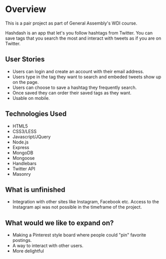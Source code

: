 
# Overview

This is a pair project as part of General Assembly's WDI course.

Hashdash is an app that let's you follow hashtags from Twitter.  You can save tags that you search the most and interact with tweets as if you are on Twitter.

## User Stories

* Users can login and create an account with their email address.
* Users type in the tag they want to search and embeded tweets show up on the page.
* Users can choose to save a hashtag they frequently search.
* Once saved they can order their saved tags as they want.
* Usable on mobile.

## Technologies Used
* HTML5
* CSS3/LESS
* Javascript/JQuery
* Node.js
* Express
* MongoDB
* Mongoose
* Handlebars
* Twitter API
* Masonry

## What is unfinished

* Integration with other sites like Instagram, Facebook etc.  Access to the Instagram api was not possible in the timeframe of the project.

## What would we like to expand on?

* Making a Pinterest style board where people could "pin" favorite postings.
* A way to interact with other users.
* More delightful


